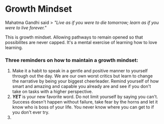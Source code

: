 # **Growth Mindset**

Mahatma Gandhi said > *"Live as if you were to die tomorrow; learn as if you were to live forever."* 

This is growth mindset. Allowing pathways to remain opened so that possibilites are never capped. It's a mental exercise of learning how to love learning. 

### Three reminders on how to maintain a growth mindset:

1. Make it a habit to speak in a gentle and positive manner to yourself through out the day. We are our own worst critics but learn to change the narrative by being your biggest cheerleader. Remind yourself of how smart and amazing and capable you already are and see if you don't take on tasks with a higher perspective. 
3. ***YET*** is your new favorite word. Do not limit yourself by saying you can't. Success doesn't happen without failure, take fear by the horns and let it know who is boss of your life. You never know where you can get to if you don't ever try.
4. 
